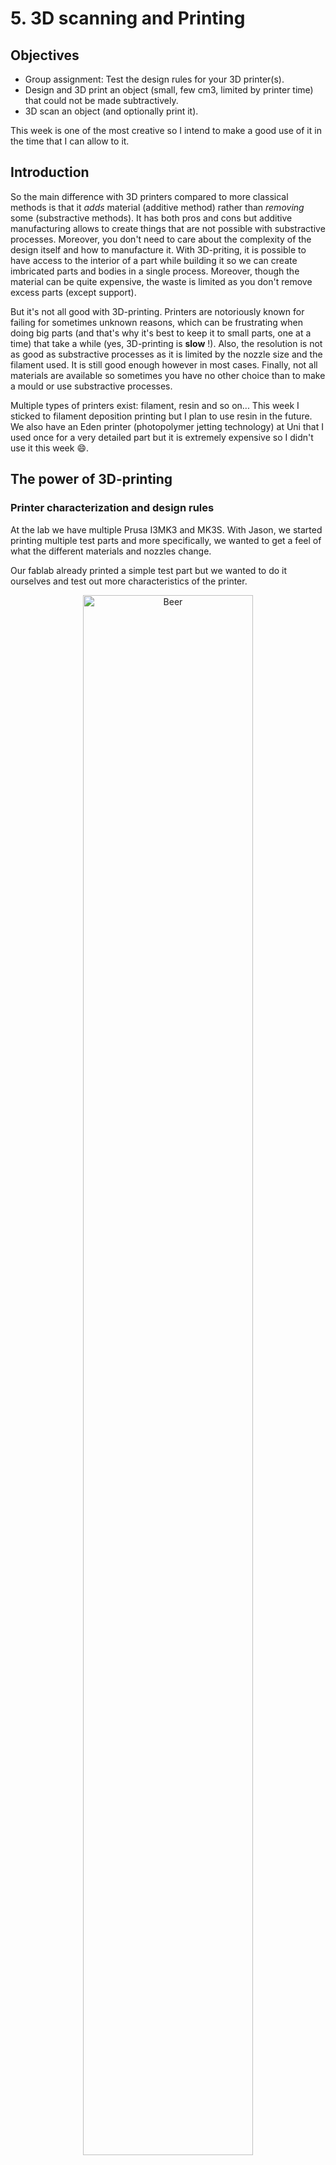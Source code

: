 # 5. 3D scanning and Printing

## Objectives

<div class="objectivePanel">
  <ul>
    <li> Group assignment: Test the design rules for your 3D printer(s). </li>
    <li> Design and 3D print an object (small, few cm3, limited by printer time)
         that could not be made subtractively. </li>
    <li>  3D scan an object (and optionally print it).</li>
  </ul>
</div>
<div class="dottedLine"></div>

This week is one of the most creative so I intend to make a good use of it in the time that I can allow to it.

## Introduction
So the main difference with 3D printers compared to more classical methods is that it _adds_ material (additive method) rather than _removing_ some (substractive methods).
It has both pros and cons but additive manufacturing allows to create things that are not possible with substractive processes. Moreover, you don't need to care about the complexity of the design itself and how to manufacture it. With 3D-priting, it is possible to have access to the interior of a part while building it so we can create imbricated parts and bodies in a single process. Moreover, though the material can be quite expensive, the waste is limited as you don't remove excess parts (except support).

But it's not all good with 3D-printing. Printers are notoriously known for failing for sometimes unknown reasons, which can be frustrating when doing big parts (and that's why it's best to keep it to small parts, one at a time) that take a while (yes, 3D-printing is **slow** !). Also, the resolution is not as good as substractive processes as it is limited by the nozzle size and the filament used. It is still good enough however in most cases. Finally, not all materials are available so sometimes you have no other choice than to make a mould or use substractive processes.

Multiple types of printers exist: filament, resin and so on... This week I sticked to filament deposition printing but I plan to use resin in the future. We also have an Eden printer (photopolymer jetting technology) at Uni that I used once for a very detailed part but it is extremely expensive so I didn't use it this week :smile:.

## The power of 3D-printing
### Printer characterization and design rules
At the lab we have multiple Prusa I3MK3 and MK3S. With Jason, we started printing multiple test parts and more specifically, we wanted to get a feel of what the different materials and nozzles change.

Our fablab already printed a simple test part but we wanted to do it ourselves and test out more characteristics of the printer.

<figure> <center>
  <img src="./../../img/mod05/testFablab.jpg" alt="Beer" width="80%" />
  <figcaption> Fablab's test part</figcaption>
</figure>


We found another nice [test part](https://www.thingiverse.com/thing:2656594) online that allows to test gaps, bridges, overhangs, angles, walls and so on.
We decided to print this part three times, with no support (otherwise the overhang tests do not make sense).

### PLA 0.4mm nozzle
First with a PLA filament and a 0.4mm nozzle (0.2mm resolution), 10% infill.
For the PLA, we sticked to the recommended temperature (i.e. 210°C extruder, 60°C heating plate).

<figure> <center>
  <img src="./../../img/mod05/designRules1_1.jpg" alt="Beer" width="80%" />
  <figcaption> Printing our first test part</figcaption>
</figure>

<figure> <center>
  <img src="./../../img/mod05/designRules1.jpg" alt="Beer" width="80%" />
  <figcaption> PLA, 0.4mm nozzle, 10% infill </figcaption>
</figure>

### PLA 0.6mm nozzle
Second, PLA filament, 0.6mm nozzle (0.3mm resolution), 10% infill.
Note that you actually need to specify the nozzle diameter in Prusa's settings.

<figure> <center>
  <img src="./../../img/mod05/prusaNozzleSettings.jpg" alt="Beer" width="80%" />
  <figcaption> Nozzle diameter settings</figcaption>
</figure>

The main difference with a bigger nozzle is the printing time. We went from 4h30 to 3h, a 33% reduction. On the other hand, we lose in resolution and it can especially be seen on the thin walls. We also had trouble with the bottom plate not sticking correctly to the heating plate.

<figure> <center>
  <img src="./../../img/mod05/designRules2_1.jpg" alt="Beer" width="80%" />
  <figcaption> Second test part printing</figcaption>
</figure>

<figure> <center>
  <img src="./../../img/mod05/designRules2_2.jpg" alt="Beer" width="80%" />
  <figcaption> Bottom plate not sticking !</figcaption>
</figure>

<figure> <center>
  <img src="./../../img/mod05/designRules2_3.jpg" alt="Beer" width="80%" />
  <figcaption> Printed part: overhang failed and ugly vertical towers with floating filament </figcaption>
</figure>

### PETG 0.4mm nozzle

Finally, PETG filament, 0.4mm nozzle (0.2mm resolution.), 10% infill.
PETG is PET with added glycol. It is a more rigid but more brittle material than PLA but harder to print (we had worse results than with PLA, especially due to the bottom layer not sticking correctly to the heating plate). It must be heated at a much higher temperature (260°C extruder and 80°C for the heating plate).
To help the bottom plate to stick, we added a brim but it did not do much in our case. We also tried cleaning the heating plate with acetone which helped a bit as well.

<figure> <center>
  <img src="./../../img/mod05/designRules3_1.jpg" alt="Beer" width="80%" />
  <figcaption> PETG "burns" (black color) in some places... </figcaption>
</figure>

<figure> <center>
  <img src="./../../img/mod05/designRules3_2.jpg" alt="Beer" width="80%" />
  <figcaption> black parts = burnt filament</figcaption>
</figure>

<figure> <center>
  <img src="./../../img/mod05/designRules3_3.jpg" alt="Beer" width="80%" />
  <figcaption> </figcaption>
</figure>

Overall, the PETG resulted in seemingly (not tested) more rigid part but hard to print (or at least we didn't found great settings).

### Prusa adaptive layer settings

I later found out this cool settings in recent Prusa slicer releases: the _variable layer height_. It allows to specifically set layer speed and resolution for each layer of the part. Even more interesting, it can adapt the layer settings automatically by pressing the _adaptive_ button. It can also smooth the resulting part.

<figure> <center>
  <img src="./../../img/mod05/prusaHeight.jpg" alt="prusa Height" width="80%" />
  <figcaption> Adaptive results: the greener the higher the resolution </figcaption>
</figure>


We then tested the clearance using Neil's design. Once printed, we had to remove the support with pliers and bit of hand-work, not easy but it worked !

<figure> <center>
  <img src="./../../img/mod05/clearance1.jpg" alt="prusa Height" width="80%" />
  <figcaption> The part is printed with support !</figcaption>
</figure>

<figure> <center>
  <img src="./../../img/mod05/clearance2.jpg" alt="prusa Height" width="80%" />
  <figcaption> 0.2 and 0.1mm clearance are blocked </figcaption>
</figure>

It's interesting to see that when the gaps gets too small, the support cannot be cleared and so the two parts are linked and blocked together.

### Imbricated parts: Chainmail
As an example of parts that can be constructed imbricated I decided to design (parametrically !) a chainmail. I did it in SolidWorks and printed it using PLA and a Prusa MK3 printer. My parameters were 0% infill and 0.2mm resolution (0.4mm nozzle).

<figure> <center>
  <img src="./../../img/mod05/chainMailParametric.jpg" alt="prusa Height" width="80%" />
  <figcaption> Emphasis on parametric design ! </figcaption>
</figure>

<figure> <center>
  <img src="./../../img/mod05/mail.jpg" alt="prusa Height" width="80%" />
  <figcaption> A single mail </figcaption>
</figure>

<figure> <center>
  <img src="./../../img/mod05/chainMailLinearPattern.jpg" alt="prusa Height" width="80%" />
  <figcaption> Once a mail is done, I use the linear pattern feature to "chain" them</figcaption>
</figure>

<figure> <center>
  <img src="./../../img/mod05/chainMailLinearPattern2.jpg" alt="prusa Height" width="80%" />
  <figcaption> The first line of chainmail </figcaption>
</figure>

<figure> <center>
  <img src="./../../img/mod05/chainMailLinearPattern3.jpg" alt="prusa Height" width="80%" />
  <figcaption> Second dimension </figcaption>
</figure>

<figure> <center>
  <img src="./../../img/mod05/chainMailFinished.jpg" alt="prusa Height" width="80%" />
  <figcaption> My little chainmail</figcaption>
</figure>

<figure> <center>
  <img src="./../../img/mod05/chainMail.jpg" alt="prusa Height" width="80%" />
  <figcaption> Printed </figcaption>
</figure>

The amazing thing with this is that I could simply export my SolidWorks file to STL and print it as is ! A single print !

<video width="640" height="480" autoplay loop>
  <source src="./../../img/mod05/chainMail.mp4" type="video/mp4">
Your browser does not support the video tag.
</video>

The mails do not stick to each other! Perfect :smile:

### Solving my needs: my bike handlebar tape holder
Being able to 3D-print also means that I do not need to buy small, specific parts from manufacturers. In particular, I fell from my bike a few weeks ago (damn ice) and lost a holder for my handlebar tape...

<figure> <center>
  <img src="./../../img/mod05/guidoline.jpg" alt="prusa Height" width="80%" />
  <figcaption> The lost holder and what it should look like </figcaption>
</figure>

So I decided to unmount the one I still have, measure it and print a new one !

<figure> <center>
  <img src="./../../img/mod05/guidoline2.jpg" alt="prusa Height" width="80%" />
  <figcaption> looks like they just put duct tape on my cheap bike /figcaption>
</figure>

So after the measurements: time to design !

<figure> <center>
  <img src="./../../img/mod05/guidolineHolder.jpg" alt="prusa Height" width="80%" />
  <figcaption> Just like the original, but even better ! /figcaption>
</figure>

<figure> <center>
  <img src="./../../img/mod05/guidolineCura.jpg" alt="prusa Height" width="80%" />
  <figcaption> Printing with brim and no support, hoping that the bridge is short enough /figcaption>
</figure>

I was a bit scared about the printing as I didn't really know if I needed support... Eventually all went well as the bridge was short enough and the overhang on the border was also short enough. Some filaments were a bit ugly under the dome but I don't care.

<figure> <center>
  <img src="./../../img/mod05/guidolinePrinted.jpg" alt="prusa Height" width="80%" />
  <figcaption> My new holder !</figcaption>
</figure>

<figure> <center>
  <img src="./../../img/mod05/guidolineInBike.jpg" alt="prusa Height" width="80%" />
  <figcaption> That fits nicely !</figcaption>
</figure>


### PVA: the soluble filament
PVA is a type of filament that has the property to be soluble in water. That makes it good for two things:

1. Printing support that can be easily removed, even inside the part by just plunging the part in water for a few hours.
2. Make an inner mold for single-cast.

I used it in the past for the latter reason and here is what I obtained.

<figure> <center>
  <img src="./../../img/mod05/twoPiecesMold.jpg" alt="Beer" width="80%" />
  <figcaption> Initial plan: two half hollow spheres</figcaption>
</figure>

<figure> <center>
  <img src="./../../img/mod05/singlePieceMold.jpg" alt="Beer" width="80%" />
  <figcaption> An outer mold in PLA and an inner mold in PVA </figcaption>
</figure>

<figure> <center>
  <img src="./../../img/mod05/PhantomWithSolubleFilament.jpg" alt="Beer" width="80%" />
  <figcaption> Final result: an hollow sphere in silicone done in a single mold </figcaption>
</figure>


## 3D-scanning

### 3D sense
At our lab, we have a 3D sense. Unfortunately, the company manufacturing it went bankrupt and the software isn't available anymore. Bad luck.

<figure> <center>
  <img src="./../../img/mod05/3DSense.jpg" alt="3DSense" width="80%" />
  <figcaption> Can't use it </figcaption>
</figure>

### Quentin's scanner and a Pig
The great news on the other hand is that [Quentin Bolsee's final project](http://fabacademy.org/2020/labs/ulb/students/quentin-bolsee/#final-project) is a photogrammetry 3D scanner.
It is extremely well done and yields very nice results. I decided to learn how to use it and scan a piggy toy.

It works with an ESP32-CAM mounted on a CNC cut platform. The object to scan rotates on a plates with the help of two motors and the whole system is controlled with the ESP and an ATTiny412.

<figure> <center>
  <img src="./../../img/mod05/quentinScan.jpg" alt="3DSense" width="80%" />
  <figcaption> Quentin's final project</figcaption>
</figure>

The device can be used and controlled through a web page and HTTP requests.

<figure> <center>
  <img src="./../../img/mod05/scanInterface.jpg" alt="3DSense" width="80%" />
  <figcaption> Web interface </figcaption>
</figure>

Before launching the automatic acquisition, I first homed the device and then I took some pics to visualize the illumination in the room and adjust the exposition time. I then tweaked the Python script to get exactly 100 pictures (20 different azimuths, 5 elevations). The code is available at the bottom of the page in the design files. Note that it requires Numpy, tqdm and open-cv.
`pip install tqdm` `pip install numpy` `pip install opencv-contrib-python`

<figure> <center>
  <img src="./../../img/mod05/scan1.jpg" alt="3DSense" width="80%" />
  <figcaption></figcaption>
</figure>

<figure> <center>
  <img src="./../../img/mod05/scan2.jpg" alt="3DSense" width="80%" />
  <figcaption></figcaption>
</figure>

<figure> <center>
  <img src="./../../img/mod05/scan3.jpg" alt="3DSense" width="80%" />
  <figcaption></figcaption>
</figure>

About one hour later, I finally have my 100 pictures. I can then import them in a photogrammetry software and see the result !
First, I tried to use [Meshroom](https://alicevision.org/#meshroom) (AliceVision) which is free ! Note that Meshroom uses your GPU for the computation so best to have a nice desktop configuration. For an unknown reason, my GPU was not used a lot though but my CPU was running at full power for at least 30 minutes !

<figure> <center>
  <img src="./../../img/mod05/meshroom.jpg" alt="3DSense" width="80%" />
  <figcaption> Drag and drop your images and click on start !</figcaption>
</figure>

<figure> <center>
  <img src="./../../img/mod05/pigMeshroom.jpg" alt="3DSense" width="80%" />
  <figcaption> The final result with the estimated camera positions</figcaption>
</figure>

Once done, you can simply open the workign directory folder and the .obj will gently sit there ready to be used !
<figure> <center>
  <img src="./../../img/mod05/pigFinishedMeshroom.jpg" alt="3DSense" width="80%" />
  <figcaption> End result !</figcaption>
</figure>


I then downloaded [Autodesk Recap Pro](https://www.autodesk.com/products/recap/overview?plc=RECAP&term=1-YEAR&support=ADVANCED&quantity=1). The software is extremely powerful and is capable of generating 3D model based on at least 30 images with a maximum of a 100 per project. These images can be simply taken with a smartphone camera without even needing to be in precise spatial positions. It is unfortunately pricey but a free-trial exists and just like (almost) all Autodesk's products, it's free if you have an .edu mail address.

 Recap will then try to reconstruct the point clouds in 3D and you can then slice or adjust the model before exporting it.
 The big advantage of Recap is the fact that the computing is done in the cloud ! No need for a graphics card :smile:

!!!notes
    .edu account have a limited queue so waiting time is between 2-12hours, no need to panic neither to leave your laptop on, as it is processed online ;)


I was first not really convinced by the software capabilities so I took bad photos (no attention to lighting, blur or 3D completeness) of a bottle of beer. Surprisingly, the results were good !

The Edit-> 'Slice and Fill' option allowed to slice the object from the environment and I ended up with this:

<figure> <center>
  <img src="./../../img/mod05/beer.jpg" alt="Beer" width="50%" />
  <figcaption> A belgian beer !</figcaption>
</figure>


I then imported my pig pictures and here is the result.
<figure> <center>
  <img src="./../../img/mod05/piggyRecap.jpg" alt="Beer" width="50%" />
  <figcaption> Impressive ! </figcaption>
</figure>

Obviously some of the device still remains on the picture but with the edit tools available in Recap I could quickly remove them !
<figure> <center>
  <img src="./../../img/mod05/slice.jpg" alt="Beer" width="100%" />
  <figcaption> </figcaption>
</figure>

<figure> <center>
  <img src="./../../img/mod05/pigFinished.jpg" alt="Beer" width="100%" />
  <figcaption> With a bit more work with the lasso tool </figcaption>
</figure>

With the lasso tool and the diagnostic tool I could remove the last bits and fill all the holes in the design. It is not perfect but still a very nice result !

<figure> <center>
  <img src="./../../img/mod05/pigErrors.jpg" alt="Beer" width="100%" />
  <figcaption></figcaption>
</figure>


<iframe allowfullscreen webkitallowfullscreen width="640" height="480" frameborder="0" seamless src="https://p3d.in/e/AB80R"></iframe>


I could then export it as an STL before printing it !

<figure> <center>
  <img src="./../../img/mod05/pigPrinted.jpg" alt="Beer" width="100%" />
  <figcaption></figcaption>
</figure>



All in all, Recap has the advantage of running in the cloud but the waiting queue can be a bit bothersome. On the other hand, meshroom is free and runs locally on your computer.
The end results are pretty much similar but Meshroom has more options to play with (intrinsic camera matrices, changing the nodes in the graph editor to alter the results, ...) so I guess it is more powerful.

### Scanning my colleagues

I then tried to scan the head of my colleague Adrien. I used a video from my phone, captured at 30fps; 1920x1080 pixels and then used ffmpeg to extract all frames as single .jpg files.

Since Recap is limited to 100 photos per project though, I first had to reduce the number of frames.

Given that I had an initial 20 seconds videos (596 frames exactly), I reduced my video to 5 fps before extracting the frames:

`ffmpeg -i Adrien.mp4 -filter:v fps=5 AdrienLowRate.mp4`

And I ended up with exactly 99 frames:

`ffmpeg -i AdrienLowRate.mp4 thumb%04d.jpg`


<video width="640" height="480" autoplay loop>
  <source src="./../../img/mod05/adrienCompressed.mp4" type="video/mp4">
Your browser does not support the video tag.
</video>

<center> **Thank you Adrien !** </center>

Well... **It failed** (absolutely nothing but a ball of unusable texture). I think this may be because some of the pictures did not capture its entire face and maybe the background was too uneven. I'll try again.

I then simply took some pictures of my father's head (about 30 pictures) and it actually worked way better. Now the back of the head was very inaccurate because of the hair but the front of is face is actually quite impressive:

<iframe allowfullscreen webkitallowfullscreen width="640" height="480" frameborder="0" seamless src="https://p3d.in/e/uDB2F"></iframe>


Finally, I tried the same on two of my other colleagues: Max and Gilles.
For both of them, the video method worked a bit better but with a big artifact probably because of their hair.
<figure> <center>
  <img src="./../../img/mod05/gillesVid.jpg" alt="Beer" width="100%" />
  <figcaption></figcaption>
</figure>

<figure> <center>
  <img src="./../../img/mod05/maxVid.jpg" alt="Beer" width="100%" />
  <figcaption></figcaption>
</figure>

I then tried using only pictures taken with my phone and that yielded better results !

<figure> <center>
  <img src="./../../img/mod05/maxPics.jpg" alt="Beer" width="100%" />
  <figcaption></figcaption>
</figure>


### Modifying the mesh
I then wanted to play with the mesh a bit and the sculpting options in Recap are quite limited. I installed [MeshMixer](https://www.meshmixer.com/), another Autodesk product.
I first tried to place my father's head on a headstand to deal with the issues at the back of his head. I first used a smoothing Brush to smooth the mesh and made a solid out of the result to close the gaps. Different options are available (accurate, fast, sharp edges preservation, ...). Reducing the cell size to a minimum gives the best result and preserves the initial slight bumps and such. I then followed this [Meshmixer tutorial](https://knowledge.autodesk.com/search-result/caas/screencast/Main/Details/6abcc8c1-536a-4e80-bce4-5391468a774f.html) to append and mix multiple meshes and objects.

| Illustrations     | Description     |
| :------------- | :------------- |
| ![](./../img/mod05/mixer1.jpg)| To move the head: edit -> transform, clicking on the center square for scaling|
| ![](./../img/mod05/mixer2.jpg)| Select (++s++ key) then brush to select and b to smooth the boundary |
| ![](./../img/mod05/mixer3.jpg)| Then x to delete|
| ![](./../img/mod05/mixer4.jpg)| Do the same for the headstand|
| ![](./../img/mod05/mixer5.jpg)| ++shift++ click to select both then combine
|
| ![](./../img/mod05/mixer6.jpg)|++s++ then double left click to select the whole boundary Edit -> join
|
| ![](./../img/mod05/mixer7.jpg)|Then brush to shrink smooth everything|
| ![](./../img/mod05/mixer8.jpg)|Export to STL|


You can then print the resulting STL !
<figure> <center>
  <img src="./../../img/mod05/printedHead.jpg" alt="Beer" width="100%" />
  <figcaption> The final result for my father's head</figcaption>
</figure>

## Making a chess piece
I redid the same step as above but this time with a [Bishop](https://www.thingiverse.com/thing:4704614) STL I found online.
I ended with an almost nice bishop with my colleague's head !
I plan to do the whole department in the coming months !

<figure> <center>
  <img src="./../../img/mod05/maxBishop.jpg" alt="Beer" width="100%" />
  <figcaption></figcaption>
</figure>

<figure> <center>
  <img src="./../../img/mod05/maxBishopPrinted.jpg" alt="Beer" width="100%" />
  <figcaption></figcaption>
</figure>

## To go further
I would like to use a resin 3D-printer to make other parts and compare the results.
I plan to finish my chess game whenever I got time.
I want to implement OctoPrint on my Uni's printers to be able to print from everywhere in the building and monitor the printing.
Play with the independent layer settings in Prusa to optimize my printing time.
Test infill patterns mechanical anisotropy to make structures that are rigid in a direction and deformable in another one.

## My design files
:material-download-box: [My Design files](https://gitlab.fabcloud.org/academany/fabacademy/2021/labs/ulb/students/maxime-verstraeten/-/raw/master/docs/files/mod05.zip)
